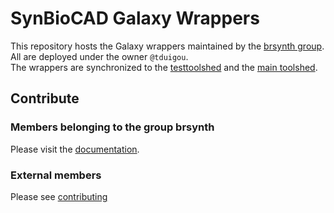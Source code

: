 # SynBioCAD Galaxy Wrappers

This repository hosts the Galaxy wrappers maintained by the [brsynth group](https://github.com/brsynth).  
All are deployed under the owner `@tduigou`.  
The wrappers are synchronized to the [testtoolshed](http://testtoolshed.g2.bx.psu.edu) and the [main toolshed](http://toolshed.g2.bx.psu.edu).  

## Contribute

### Members belonging to the group brsynth

Please visit the [documentation](https://github.com/brsynth/synbiocad-galaxy-docs).

### External members

Please see [contributing](.github/CONTRIBUTING.md)
